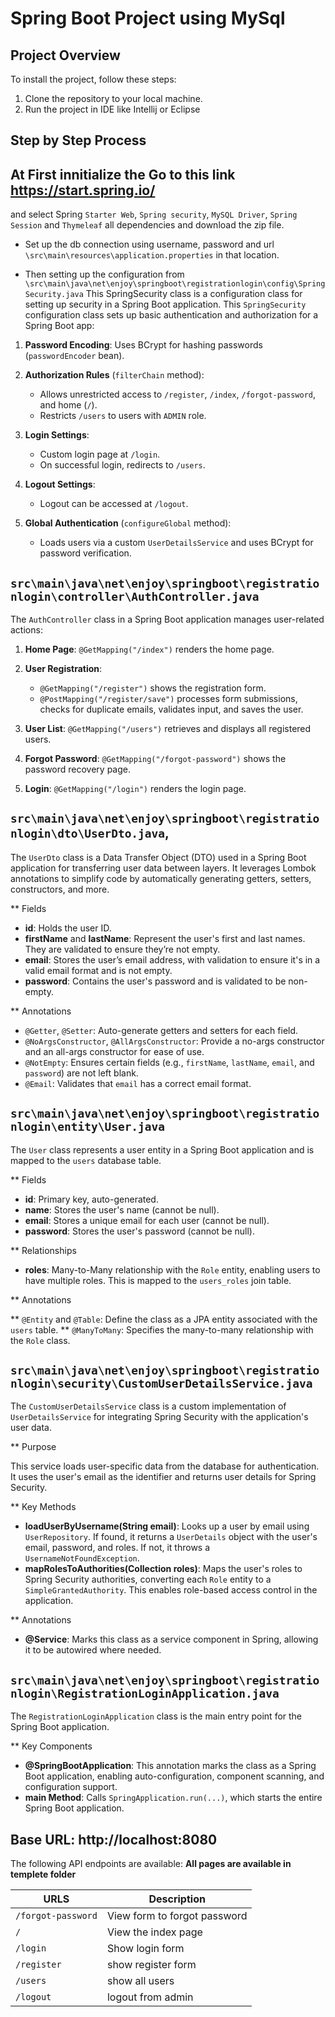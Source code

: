 # Spring Boot Project using MySql

## Project Overview

To install the project, follow these steps:

1. Clone the repository to your local machine.
2. Run the project in IDE like Intellij or Eclipse

## Step by Step Process

## At First innitialize the Go to this link https://start.spring.io/

and select Spring `Starter Web`, `Spring security`, `MySQL Driver`, `Spring Session` and `Thymeleaf` all dependencies and download the zip file.

- Set up the db connection using username, password and url `\src\main\resources\application.properties` in that location.

- Then setting up the configuration from `\src\main\java\net\enjoy\springboot\registrationlogin\config\SpringSecurity.java` This SpringSecurity class is a configuration class for setting up security in a Spring Boot application.
  This `SpringSecurity` configuration class sets up basic authentication and authorization for a Spring Boot app:

1.  **Password Encoding**: Uses BCrypt for hashing passwords (`passwordEncoder` bean).
2.  **Authorization Rules** (`filterChain` method):

    - Allows unrestricted access to `/register`, `/index`, `/forgot-password`, and home (`/`).
    - Restricts `/users` to users with `ADMIN` role.

3.  **Login Settings**:

    - Custom login page at `/login`.
    - On successful login, redirects to `/users`.

4.  **Logout Settings**:

    - Logout can be accessed at `/logout`.

5.  **Global Authentication** (`configureGlobal` method):

    - Loads users via a custom `UserDetailsService` and uses BCrypt for password verification.

## `src\main\java\net\enjoy\springboot\registrationlogin\controller\AuthController.java`

The `AuthController` class in a Spring Boot application manages user-related actions:

1.  **Home Page**: `@GetMapping("/index")` renders the home page.
2.  **User Registration**:

    - `@GetMapping("/register")` shows the registration form.
    - `@PostMapping("/register/save")` processes form submissions, checks for duplicate emails, validates input, and saves the user.

3.  **User List**: `@GetMapping("/users")` retrieves and displays all registered users.
4.  **Forgot Password**: `@GetMapping("/forgot-password")` shows the password recovery page.
5.  **Login**: `@GetMapping("/login")` renders the login page.

## `src\main\java\net\enjoy\springboot\registrationlogin\dto\UserDto.java`,

The `UserDto` class is a Data Transfer Object (DTO) used in a Spring Boot application for transferring user data between layers. It leverages Lombok annotations to simplify code by automatically generating getters, setters, constructors, and more.

\*\* Fields

- **id**: Holds the user ID.
- **firstName** and **lastName**: Represent the user's first and last names. They are validated to ensure they’re not empty.
- **email**: Stores the user’s email address, with validation to ensure it's in a valid email format and is not empty.
- **password**: Contains the user's password and is validated to be non-empty.

\*\* Annotations

- `@Getter`, `@Setter`: Auto-generate getters and setters for each field.
- `@NoArgsConstructor`, `@AllArgsConstructor`: Provide a no-args constructor and an all-args constructor for ease of use.
- `@NotEmpty`: Ensures certain fields (e.g., `firstName`, `lastName`, `email`, and `password`) are not left blank.
- `@Email`: Validates that `email` has a correct email format.

## `src\main\java\net\enjoy\springboot\registrationlogin\entity\User.java`

The `User` class represents a user entity in a Spring Boot application and is mapped to the `users` database table.

\*\* Fields

- **id**: Primary key, auto-generated.
- **name**: Stores the user's name (cannot be null).
- **email**: Stores a unique email for each user (cannot be null).
- **password**: Stores the user's password (cannot be null).

\*\* Relationships

- **roles**: Many-to-Many relationship with the `Role` entity, enabling users to have multiple roles. This is mapped to the `users_roles` join table.

\*\* Annotations

** `@Entity` and `@Table`: Define the class as a JPA entity associated with the `users` table.
** `@ManyToMany`: Specifies the many-to-many relationship with the `Role` class.

## `src\main\java\net\enjoy\springboot\registrationlogin\security\CustomUserDetailsService.java`

The `CustomUserDetailsService` class is a custom implementation of `UserDetailsService` for integrating Spring Security with the application's user data.

\*\* Purpose

This service loads user-specific data from the database for authentication. It uses the user's email as the identifier and returns user details for Spring Security.

\*\* Key Methods

- **loadUserByUsername(String email)**: Looks up a user by email using `UserRepository`. If found, it returns a `UserDetails` object with the user's email, password, and roles. If not, it throws a `UsernameNotFoundException`.
- **mapRolesToAuthorities(Collection<Role> roles)**: Maps the user's roles to Spring Security authorities, converting each `Role` entity to a `SimpleGrantedAuthority`. This enables role-based access control in the application.

\*\* Annotations

- **@Service**: Marks this class as a service component in Spring, allowing it to be autowired where needed.

## `src\main\java\net\enjoy\springboot\registrationlogin\RegistrationLoginApplication.java`

The `RegistrationLoginApplication` class is the main entry point for the Spring Boot application.

\*\* Key Components

- **@SpringBootApplication**: This annotation marks the class as a Spring Boot application, enabling auto-configuration, component scanning, and configuration support.
- **main Method**: Calls `SpringApplication.run(...)`, which starts the entire Spring Boot application.

## Base URL: http://localhost:8080

The following API endpoints are available: **All pages are available in templete folder**

| URLS               | Description                  |
| ------------------ | ---------------------------- |
| `/forgot-password` | View form to forgot password |
| `/`                | View the index page          |
| `/login`           | Show login form              |
| `/register`        | show register form           |
| `/users`           | show all users               |
| `/logout`          | logout from admin            |
